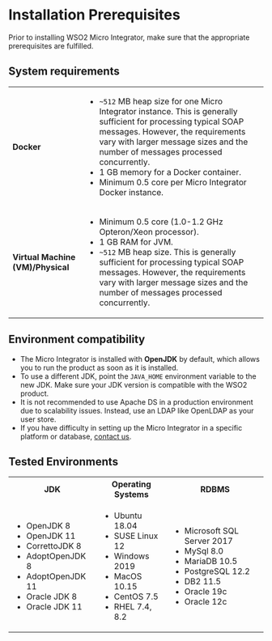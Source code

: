# Installation Prerequisites

Prior to installing WSO2 Micro Integrator, make sure that the appropriate prerequisites are fulfilled.

## System requirements

<table>
  <tr>
    <td>
      <b>Docker</b>
    </td>
    <td>
      <ul>
        <li>
          <code>~512</code> MB heap size for one Micro Integrator instance. This is generally sufficient for processing typical SOAP messages. However, the requirements vary with larger message sizes and the number of messages processed concurrently.
        </li>
        <li>
          1 GB memory for a Docker container.
        </li>
        <li>
          Minimum 0.5 core per Micro Integrator Docker instance.
        </li>
      </ul>
    </td>
  </tr>
  <tr>
    <td>
      <b>Virtual Machine (VM)/Physical</b>
    </td>
    <td>
      <ul>
        <li>
          Minimum 0.5 core (1.0-1.2 GHz Opteron/Xeon processor).
        </li>
        <li>
          1 GB RAM for JVM.
        </li>
        <li>
          <code>~512</code> MB heap size. This is generally sufficient for processing typical SOAP messages. However, the requirements vary with larger message sizes and the number of messages processed concurrently.
        </li>
      </ul>
    </td>
  </tr>
</table>

## Environment compatibility

- The Micro Integrator is installed with **OpenJDK** by default, which allows you to run the product as soon as it is installed.
- To use a different JDK, point the `JAVA_HOME` environment variable to the new JDK. Make sure your JDK version is compatible with the WSO2 product.
- It is not recommended to use Apache DS in a production environment due to scalability issues. Instead, use an LDAP like OpenLDAP as your user store. 
- If you have difficulty in setting up the Micro Integrator in a specific platform or database, [contact us](https://wso2.com/contact/).

## Tested Environments

<table>
    <tr>
        <th>JDK</th>
        <th>Operating Systems</th>
        <th>RDBMS</th>
    </tr>
    <tr>
        <td>
            <ul>
                <li>
                OpenJDK 8
                </li>
                <li>
                OpenJDK 11
                </li>
                <li>
                CorrettoJDK 8
                </li>
                <li>
                AdoptOpenJDK 8
                </li>
                <li>
                AdoptOpenJDK 11
                </li>
                <li>
                Oracle JDK 8
                </li>
                <li>
                Oracle JDK 11
                </li>
            </ul>
        </td>
        <td>
            <ul>
                <li>
         Ubuntu 18.04
                </li>
                <li>
         SUSE Linux 12
                </li>
                <li>
         Windows 2019
                </li>
                <li>
         MacOS 10.15
                </li>
                <li>
         CentOS 7.5
                </li>
                <li>
         RHEL 7.4, 8.2
                </li>
            </ul>
        </td>
        <td>
            <ul>
                <li>
           Microsoft SQL Server 2017
                </li>
                <li>
           MySql 8.0
                </li>
                <li>
           MariaDB 10.5
                </li>
                <li>
           PostgreSQL 12.2
                </li>
                <li>
           DB2 11.5
                </li>
                <li>
           Oracle 19c
                </li>
                <li>
           Oracle 12c
                </li>
            </ul>
        </td>
    </tr>
</table>
